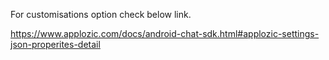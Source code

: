 
For customisations option check below link. 

https://www.applozic.com/docs/android-chat-sdk.html#applozic-settings-json-properites-detail 
